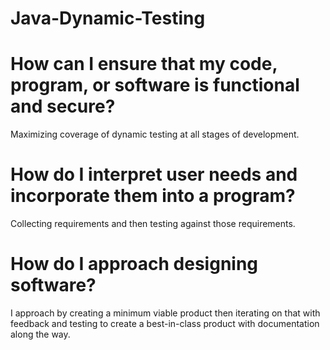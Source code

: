 # Java-Dynamic-Testing


# How can I ensure that my code, program, or software is functional and secure?
Maximizing coverage of dynamic testing at all stages of development.

# How do I interpret user needs and incorporate them into a program?
Collecting requirements and then testing against those requirements.

# How do I approach designing software?
I approach by creating a minimum viable product then iterating on that with feedback and testing to create a best-in-class product with documentation along the way.
